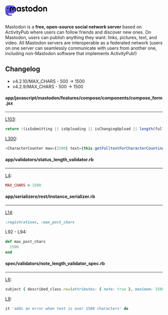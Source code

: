 <h1><picture>
  <source media="(prefers-color-scheme: dark)" srcset="https://raw.githubusercontent.com/mastodon/mastodon/v4.2.10/lib/assets/wordmark.dark.png">
  <source media="(prefers-color-scheme: light)" srcset="https://raw.githubusercontent.com/mastodon/mastodon/v4.2.10/lib/assets/wordmark.light.png">
  <img alt="Mastodon" src="https://raw.githubusercontent.com/mastodon/mastodon/v4.2.10/lib/assets/wordmark.light.png" height="34">
</picture></h1>

Mastodon is a **free, open-source social network server** based on ActivityPub where users can follow friends and discover new ones. On Mastodon, users can publish anything they want: links, pictures, text, and video. All Mastodon servers are interoperable as a federated network (users on one server can seamlessly communicate with users from another one, including non-Mastodon software that implements ActivityPub!)

## Changelog
* v4.2.10/MAX_CHARS - 500 -> 1500
* v4.2.9/MAX_CHARS - 500 -> 1500

#### app/javascript/mastodon/features/compose/components/compose_form.jsx
---
[L103](https://github.com/mastodon/mastodon/blob/v4.2.10/app/javascript/mastodon/features/compose/components/compose_form.jsx#L103):
```javascript
return !(isSubmitting || isUploading || isChangingUpload || length(fulltext) > 1500 || (isOnlyWhitespace && !anyMedia));
```
[L300](https://github.com/mastodon/mastodon/blob/v4.2.10/app/javascript/mastodon/features/compose/components/compose_form.jsx#L300):
```javascript
<CharacterCounter max={1500} text={this.getFulltextForCharacterCounting()} />
```

#### app/validators/status_length_validator.rb
---
[L4](https://github.com/mastodon/mastodon/blob/v4.2.10/app/validators/status_length_validator.rb#L4):
```ruby
MAX_CHARS = 1500
```

#### app/serializers/rest/instance_serializer.rb
---
[L14](https://github.com/mastodon/mastodon/blob/v4.2.10/app/serializers/rest/instance_serializer.rb#L14):
```ruby
:registrations, :max_post_chars
```
L92 - L94:
```ruby
def max_post_chars
  1500
end
```

#### spec/validators/note_length_validator_spec.rb
---
[L6](https://github.com/mastodon/mastodon/blob/v4.2.10/spec/validators/note_length_validator_spec.rb#L6):
```ruby
subject { described_class.new(attributes: { note: true }, maximum: 1500) }
```
[L9](https://github.com/mastodon/mastodon/blob/v4.2.10/spec/validators/note_length_validator_spec.rb#L9):
```ruby
it 'adds an error when text is over 1500 characters' do
```
